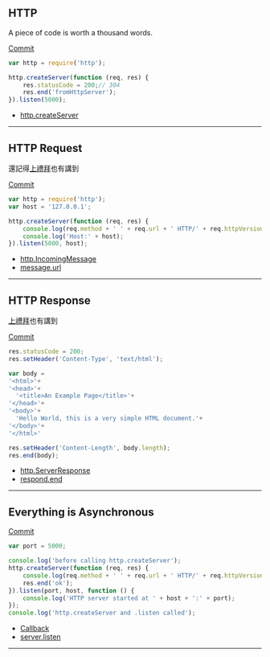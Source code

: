 HTTP
----------

A piece of code is worth a thousand words.

[Commit](https://github.com/NTU-CCSP/node-tutorial/commit/164159c82241cffd67515201ebc1adfbc4471025)
```JavaScript
var http = require('http');

http.createServer(function (req, res) {
    res.statusCode = 200;// 304
    res.end('fromHttpServer');
}).listen(5000);
```

* [http.createServer](http://nodejs.org/api/http.html#http_http_createserver_requestlistener)

---



HTTP Request
---

還記得[上禮拜](http://ccsp.ntumobile.org/tutorial/http.html#/0/3)也有講到

[Commit](https://github.com/NTU-CCSP/node-tutorial/commit/a8ec890e3f9bbc7c0d1c1698703d50a92ffdeca5)
```JavaScript
var http = require('http');
var host = '127.0.0.1';

http.createServer(function (req, res) {
    console.log(req.method + ' ' + req.url + ' HTTP/' + req.httpVersion);
    console.log('Host:' + host);
}).listen(5000, host);
```

* [http.IncomingMessage](http://nodejs.org/api/http.html#http_http_incomingmessage)
* [message.url](http://nodejs.org/api/http.html#http_message_url)

---



HTTP Response
---

[上禮拜](http://ccsp.ntumobile.org/tutorial/http.html#/0/4)也有講到

[Commit](https://github.com/NTU-CCSP/node-tutorial/commit/c58eac4870d1f745f0fb3613dbca6fade0121284)
```JavaScript
res.statusCode = 200;
res.setHeader('Content-Type', 'text/html');

var body = 
'<html>'+
'<head>'+
  '<title>An Example Page</title>'+
'</head>'+
'<body>'+
  'Hello World, this is a very simple HTML document.'+
'</body>'+
'</html>'

res.setHeader('Content-Length', body.length);
res.end(body);
```

* [http.ServerResponse](http://nodejs.org/api/http.html#http_class_http_serverresponse)
* [respond.end](http://nodejs.org/api/http.html#http_response_end_data_encoding)

---



Everything is Asynchronous
---

[Commit](https://github.com/NTU-CCSP/node-tutorial/commit/64d1ce1a32ece63762bfb017290dfaa55c46472f)
```JavaScript
var port = 5000;

console.log('before calling http.createServer');
http.createServer(function (req, res) {
    console.log(req.method + ' ' + req.url + ' HTTP/' + req.httpVersion);
    res.end('ok');
}).listen(port, host, function () {
    console.log('HTTP server started at ' + host + ':' + port);
});
console.log('http.createServer and .listen called');
```

* [Callback](http://ccsp.ntumobile.org/tutorial/http.html#/3/5)
* [server.listen](http://nodejs.org/api/http.html#http_server_listen_port_hostname_backlog_callback)

---

